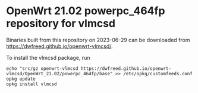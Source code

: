 OpenWrt 21.02 powerpc_464fp repository for vlmcsd
========

Binaries built from this repository on 2023-06-29 can be downloaded from <https://dwfreed.github.io/openwrt-vlmcsd/>.

To install the vlmcsd package, run

```
echo "src/gz openwrt-vlmcsd https://dwfreed.github.io/openwrt-vlmcsd/OpenWrt_21.02/powerpc_464fp/base" >> /etc/opkg/customfeeds.conf
opkg update
opkg install vlmcsd
```
